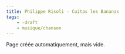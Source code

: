 ```yaml
---
title: Philippe Risoli - Cuitas les Bananas
tags:
    - -draft
    - musique/chanson
---
```


Page créée automatiquement, mais vide.
